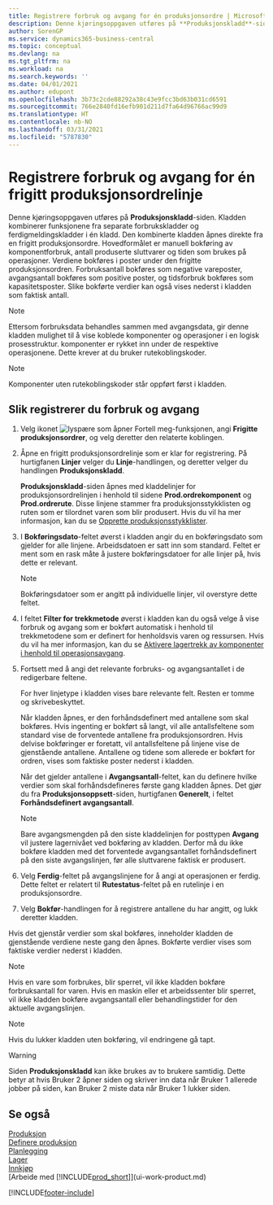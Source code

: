 ```yaml
---
title: Registrere forbruk og avgang for én produksjonsordre | Microsoft-dokumentasjon
description: Denne kjøringsoppgaven utføres på **Produksjonskladd**-siden. Kladden kombinerer funksjonene fra separate forbrukskladder og ferdigmeldingskladder i én kladd. Den kombinerte kladden åpnes direkte fra en frigitt produksjonsordre. Hovedformålet er manuell bokføring av komponentforbruk, antall produserte sluttvarer og tiden som brukes på operasjoner.
author: SorenGP
ms.service: dynamics365-business-central
ms.topic: conceptual
ms.devlang: na
ms.tgt_pltfrm: na
ms.workload: na
ms.search.keywords: ''
ms.date: 04/01/2021
ms.author: edupont
ms.openlocfilehash: 3b73c2cde88292a38c43e9fcc3bd63b031cd6591
ms.sourcegitcommit: 766e2840fd16efb901d211d7fa64d96766ac99d9
ms.translationtype: HT
ms.contentlocale: nb-NO
ms.lasthandoff: 03/31/2021
ms.locfileid: "5787830"
---
```

# <a name="register-consumption-and-output-for-one-released-production-order-line"></a>Registrere forbruk og avgang for én frigitt produksjonsordrelinje
Denne kjøringsoppgaven utføres på **Produksjonskladd**-siden. Kladden kombinerer funksjonene fra separate forbrukskladder og ferdigmeldingskladder i én kladd. Den kombinerte kladden åpnes direkte fra en frigitt produksjonsordre. Hovedformålet er manuell bokføring av komponentforbruk, antall produserte sluttvarer og tiden som brukes på operasjoner. Verdiene bokføres i poster under den frigitte produksjonsordren. Forbruksantall bokføres som negative vareposter, avgangsantall bokføres som positive poster, og tidsforbruk bokføres som kapasitetsposter. Slike bokførte verdier kan også vises nederst i kladden som faktisk antall.  

> [!NOTE]  
>  Ettersom forbruksdata behandles sammen med avgangsdata, gir denne kladden mulighet til å vise koblede komponenter og operasjoner i en logisk prosesstruktur. komponenter er rykket inn under de respektive operasjonene. Dette krever at du bruker rutekoblingskoder.  

> [!NOTE]  
>  Komponenter uten rutekoblingskoder står oppført først i kladden.  

## <a name="to-register-consumption-and-output"></a>Slik registrerer du forbruk og avgang  
1.  Velg ikonet ![lyspære som åpner Fortell meg-funksjonen](media/ui-search/search_small.png "Fortell hva du vil gjøre"), angi **Frigitte produksjonsordrer**, og velg deretter den relaterte koblingen.  
2.  Åpne en frigitt produksjonsordrelinje som er klar for registrering. På hurtigfanen **Linjer** velger du **Linje**-handlingen, og deretter velger du handlingen **Produksjonskladd**.  

    **Produksjonskladd**-siden åpnes med kladdelinjer for produksjonsordrelinjen i henhold til sidene **Prod.ordrekomponent** og **Prod.ordrerute**. Disse linjene stammer fra produksjonsstykklisten og ruten som er tilordnet varen som blir produsert. Hvis du vil ha mer informasjon, kan du se [Opprette produksjonsstykklister](production-how-to-create-routings.md).  

3.  I **Bokføringsdato**-feltet øverst i kladden angir du en bokføringsdato som gjelder for alle linjene. Arbeidsdatoen er satt inn som standard. Feltet er ment som en rask måte å justere bokføringsdatoer for alle linjer på, hvis dette er relevant.  

    > [!NOTE]  
    >  Bokføringsdatoer som er angitt på individuelle linjer, vil overstyre dette feltet.  

4.  I feltet **Filter for trekkmetode** øverst i kladden kan du også velge å vise forbruk og avgang som er bokført automatisk i henhold til trekkmetodene som er definert for henholdsvis varen og ressursen. Hvis du vil ha mer informasjon, kan du se [Aktivere lagertrekk av komponenter i henhold til operasjonsavgang](production-how-to-flush-components-according-to-operation-output.md).   

5.  Fortsett med å angi det relevante forbruks- og avgangsantallet i de redigerbare feltene.  
  
    For hver linjetype i kladden vises bare relevante felt. Resten er tomme og skrivebeskyttet.  

    Når kladden åpnes, er den forhåndsdefinert med antallene som skal bokføres. Hvis ingenting er bokført så langt, vil alle antallsfeltene som standard vise de forventede antallene fra produksjonsordren. Hvis delvise bokføringer er foretatt, vil antallsfeltene på linjene vise de gjenstående antallene. Antallene og tidene som allerede er bokført for ordren, vises som faktiske poster nederst i kladden.  

    Når det gjelder antallene i **Avgangsantall**-feltet, kan du definere hvilke verdier som skal forhåndsdefineres første gang kladden åpnes. Det gjør du fra **Produksjonsoppsett**-siden, hurtigfanen **Generelt**, i feltet **Forhåndsdefinert avgangsantall**.

    > [!NOTE]  
    >  Bare avgangsmengden på den siste kladdelinjen for posttypen **Avgang** vil justere lagernivået ved bokføring av kladden. Derfor må du ikke bokføre kladden med det forventede avgangsantallet forhåndsdefinert på den siste avgangslinjen, før alle sluttvarene faktisk er produsert.  

6.  Velg **Ferdig**-feltet på avgangslinjene for å angi at operasjonen er ferdig. Dette feltet er relatert til **Rutestatus**-feltet på en rutelinje i en produksjonsordre.  
7.  Velg **Bokfør**-handlingen for å registrere antallene du har angitt, og lukk deretter kladden.  

Hvis det gjenstår verdier som skal bokføres, inneholder kladden de gjenstående verdiene neste gang den åpnes. Bokførte verdier vises som faktiske verdier nederst i kladden.  

> [!NOTE]  
>  Hvis en vare som forbrukes, blir sperret, vil ikke kladden bokføre forbruksantall for varen. Hvis en maskin eller et arbeidssenter blir sperret, vil ikke kladden bokføre avgangsantall eller behandlingstider for den aktuelle avgangslinjen.  

> [!NOTE]  
>  Hvis du lukker kladden uten bokføring, vil endringene gå tapt.  

> [!WARNING]  
>  Siden **Produksjonskladd** kan ikke brukes av to brukere samtidig. Dette betyr at hvis Bruker 2 åpner siden og skriver inn data når Bruker 1 allerede jobber på siden, kan Bruker 2 miste data når Bruker 1 lukker siden.  

## <a name="see-also"></a>Se også  
[Produksjon](production-manage-manufacturing.md)    
[Definere produksjon](production-configure-production-processes.md)  
[Planlegging](production-planning.md)      
[Lager](inventory-manage-inventory.md)  
[Innkjøp](purchasing-manage-purchasing.md)  
[Arbeide med [!INCLUDE[prod_short](includes/prod_short.md)]](ui-work-product.md)


[!INCLUDE[footer-include](includes/footer-banner.md)]
